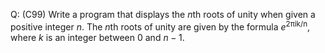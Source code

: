 Q: (C99) Write a program that displays the $n$th roots of unity when given a
positive integer $n$. The $n$th roots of unity are given by the formula
$e$<sup>2&pi;ik/n</sup>, where $k$ is an integer between $0$ and $n - 1$.
